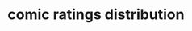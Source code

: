 ---
title: "comic ratings distribution"
jsonLocation: "/_data/comics.json"
side_nav_img: "/assets/blowup.avif"
---
